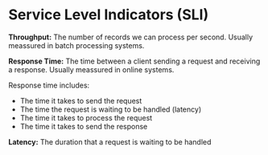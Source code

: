 # Service Level Indicators (SLI)

**Throughput:** The number of records we can process per second. Usually meassured in batch processing systems.

**Response Time:** The time between a client sending a request and receiving a response. Usually meassured in online systems.

Response time includes:

- The time it takes to send the request
- The time the request is waiting to be handled (latency)
- The time it takes to process the request
- The time it takes to send the response

**Latency:** The duration that a request is waiting to be handled
